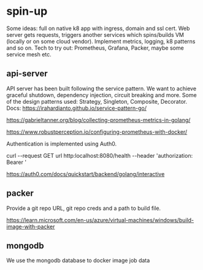 # spin-up
Some ideas: full on native k8 app with ingress, domain and ssl cert. Web server gets requests, triggers another services which spins/builds VM (locally or on some cloud vendor). Implement metrics, logging, k8 patterns and so on. Tech to try out: Prometheus, Grafana, Packer, maybe some service mesh etc.



## api-server
API server has been built following the service pattern. We want to achieve graceful shutdown, dependency injection, circuit breaking and more. Some of the design patterns used: Strategy, Singleton, Composite, Decorator.
Docs:
https://irahardianto.github.io/service-pattern-go/

https://gabrieltanner.org/blog/collecting-prometheus-metrics-in-golang/

https://www.robustperception.io/configuring-prometheus-with-docker/


Authentication is implemented using Auth0.

curl --request GET url http:localhost:8080/health --header 'authorization: Bearer <TOKEN>'



https://auth0.com/docs/quickstart/backend/golang/interactive

## packer

Provide a git repo URL, git repo creds and a path to build file.


https://learn.microsoft.com/en-us/azure/virtual-machines/windows/build-image-with-packer


## mongodb

We use the mongodb database to docker image job data


